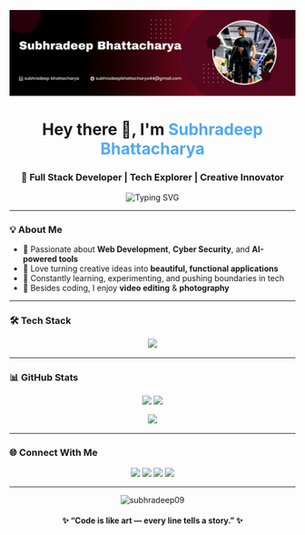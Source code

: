 ![logo](https://github.com/subhradeep09/subhradeep09/blob/main/Black%20and%20Red%20Gradient%20Professional%20LinkedIn%20Banner.png)


<!-- 👋 Hi, I’m Subhradeep Bhattacharya -->

<h1 align="center">Hey there 👋, I'm <span style="color:#4FA8F9;">Subhradeep Bhattacharya</span></h1>
<h3 align="center">🚀 Full Stack Developer | Tech Explorer | Creative Innovator</h3>

<p align="center">
  <img src="https://readme-typing-svg.demolab.com?font=Fira+Code&weight=600&size=22&pause=1000&color=4FA8F9&center=true&vCenter=true&width=600&lines=Building+cool+stuff+for+the+web;Turning+ideas+into+reality;Code.+Create.+Innovate." alt="Typing SVG" />
</p>

---

### 💡 About Me
- 🧠 Passionate about **Web Development**, **Cyber Security**, and **AI-powered tools**  
- 🎯 Love turning creative ideas into **beautiful, functional applications**  
- 🧩 Constantly learning, experimenting, and pushing boundaries in tech  
- 📸 Besides coding, I enjoy **video editing** & **photography**

---

### 🛠️ Tech Stack

<p align="center">
  <img src="https://skillicons.dev/icons?i=html,css,js,react,nextjs,nodejs,express,python,cpp,mongodb,git,github,vscode,linux,vercel" />
</p>

---

### 📊 GitHub Stats

<p align="center">
  <img width="48%" src="https://github-readme-stats.vercel.app/api?username=subhradeep09&show_icons=true&theme=tokyonight&hide_border=true" />
  <img width="48%" src="https://github-readme-streak-stats.herokuapp.com/?user=subhradeep09&theme=tokyonight&hide_border=true" />
</p>

<p align="center">
  <img src="https://github-readme-activity-graph.vercel.app/graph?username=subhradeep09&theme=react-dark&hide_border=true" />
</p>

---

### 🌐 Connect With Me

<p align="center">
  <a href="https://github.com/subhradeep09" target="_blank"><img src="https://skillicons.dev/icons?i=github" /></a>
  <a href="https://www.linkedin.com/in/subhradeep-bhattacharya/" target="_blank"><img src="https://skillicons.dev/icons?i=linkedin" /></a>
  <a href="mailto:subhra080@gmail.com" target="_blank"><img src="https://skillicons.dev/icons?i=gmail" /></a>
  <a href="https://subhradeep09.vercel.app" target="_blank"><img src="https://skillicons.dev/icons?i=vercel" /></a>
</p>

---

<p align="center">
  <img src="https://komarev.com/ghpvc/?username=subhradeep09&label=Profile+Views&color=4FA8F9&style=flat" alt="subhradeep09" />
</p>

<h4 align="center">✨ “Code is like art — every line tells a story.” ✨</h4>
